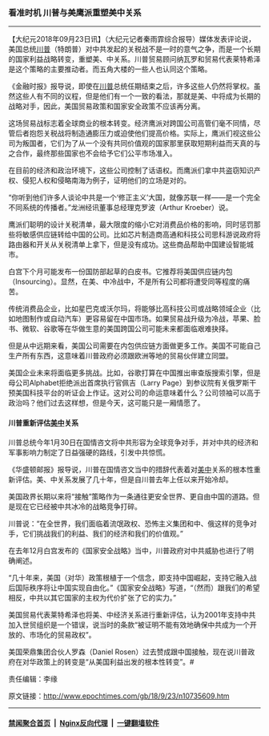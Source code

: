 ### 看准时机 川普与美鹰派重塑美中关系
------------------------

<p>【大纪元2018年09月23日讯】（大纪元记者秦雨霏综合报导）媒体发表评论说，美国总统<a href="http://www.epochtimes.com/gb/tag/%E5%B7%9D%E6%99%AE.html">川普</a>（特朗普）对中共发起的关税战不是一时的意气之争，而是一个长期的国家利益战略转变，重塑美、中关系。川普贸易顾问纳瓦罗和贸易代表莱特希泽是这个策略的主要推动者。而五角大楼的一些人也认同这个策略。</p>
<p>《金融时报》报导说，即使在<a href="http://www.epochtimes.com/gb/tag/%E5%B7%9D%E6%99%AE.html">川普</a>总统任期结束之后，许多这些人仍然将掌权。虽然这些人有不同的议程，但是他们有一个一致的看法，那就是美、中将成为长期的战略对手，因此，美国贸易政策和国家安全政策不应该再分离。</p>
<p>这场贸易战标志着全球商业的根本转变。经济鹰派对跨国公司高管们毫不同情，尽管后者抱怨关税战将制造通膨压力或迫使他们提高价格。实际上，鹰派们视这些公司为叛国者，它们为了从一个没有共同价值观的国家那里获取短期利益而天真的与之合作，最终那些国家也不会给予它们公平市场准入。</p>
<p>在目前的经济和政治环境下，这些公司控制了话语权。而鹰派们拿中共盗窃知识产权、侵犯人权和侵略南海为例子，证明他们的立场是对的。</p>
<p>“你听到他们许多人谈论中共是一个‘修正主义’大国，就像苏联一样——是一个完全不同系统的传播者。”龙洲经讯董事总经理克罗波（Arthur Kroeber）说。</p>
<p>鹰派们聪明的设计关税清单，最大限度的缩小它对消费品价格的影响，同时惩罚那些将敏感供应链转给中国的公司。比如芯片制造商高通和科技公司思科游说政府将路由器和开关从关税清单上拿下，但是没有成功。这些商品帮助中国建设智能城市。</p>
<p>白宫下个月可能发布一份国防部起草的白皮书。它推荐将美国供应链内包（Insourcing）。显然，在美、中冷战中，不是所有公司都将遭受同等程度的痛苦。</p>
<p>传统消费品企业，比如星巴克或沃尔玛，将能够比高科技公司或战略领域企业（比如地图制作或自动汽车）更容易留在中国市场。如果贸易战升级为冷战，苹果、脸书、微软、谷歌等在华做生意的美国跨国公司可能未来都面临艰难抉择。</p>
<p>但是从中远期来看，美国公司需要在内包供应链方面做更多工作。美国不可能自己生产所有东西，这意味着川普政府必须跟欧洲等地的贸易伙伴建立同盟。</p>
<p>美国企业未来将面临更多挑战。比如，谷歌打算在中国推出审查版搜索引擎，但是母公司Alphabet拒绝派出首席执行官佩吉（Larry Page）到参议院有关俄罗斯干预美国科技平台的听证会上作证。这对公司的命运意味着什么？公司领袖可以高于政治吗？他们过去这样想，但是今天，这可能只是一厢情愿了。</p>
<h4><strong>川普重新评估<a href="http://www.epochtimes.com/gb/tag/%E7%BE%8E%E4%B8%AD.html">美中</a>关系</strong></h4>
<p>川普总统今年1月30日在国情咨文将中共形容为全球竞争对手，并对中共的经济和军事影响力制定了日益强硬的路线，引发中共惊慌。</p>
<p>《华盛顿邮报》报导说，川普在国情咨文当中的措辞代表着对<a href="http://www.epochtimes.com/gb/tag/%E7%BE%8E%E4%B8%AD.html">美中</a>关系的根本性重新评估。美、中关系发展了几十年，但是自川普去年上任以来开始冷却。</p>
<p>美国政界长期以来将“接触”策略作为一条通往更安全世界、更自由中国的道路。但是现在它已经被中共冰冷的战略竞争打碎。</p>
<p>川普说：“在全世界，我们面临着流氓政权、恐怖主义集团和中、俄这样的竞争对手，它们挑战我们的利益、我们的经济和我们的价值观。”</p>
<p>在去年12月白宫发布的《国家安全战略》当中，川普政府对中共威胁也进行了明确阐述。</p>
<p>“几十年来，美国（对华）政策根植于一个信念，即支持中国崛起，支持它融入战后国际秩序将让中国实现自由化。”《国家安全战略》写道，“（然而）跟我们的希望相反，中共以其它国家的主权为代价扩张了它的实力。”</p>
<p>美国贸易代表莱特希泽也将美、中经济关系进行重新评估，认为2001年支持中共加入世贸组织是一个错误，说当时的条款“被证明不能有效地确保中共成为一个开放的、市场化的贸易政权”。</p>
<p>美国荣鼎集团合伙人罗森（Daniel Rosen）过去赞成跟中国接触，现在说川普政府在对华政策上的转变是“从美国利益出发的根本性转变”。#</p>
<p>责任编辑：李缘</p>

原文链接：http://www.epochtimes.com/gb/18/9/23/n10735609.htm


------------------------
#### [禁闻聚合首页](https://github.com/gfw-breaker/banned-news/blob/master/README.md) &nbsp;|&nbsp; [Nginx反向代理](https://github.com/gfw-breaker/open-proxy/blob/master/README.md) &nbsp;|&nbsp; [一键翻墙软件](https://github.com/gfw-breaker/nogfw/blob/master/README.md)